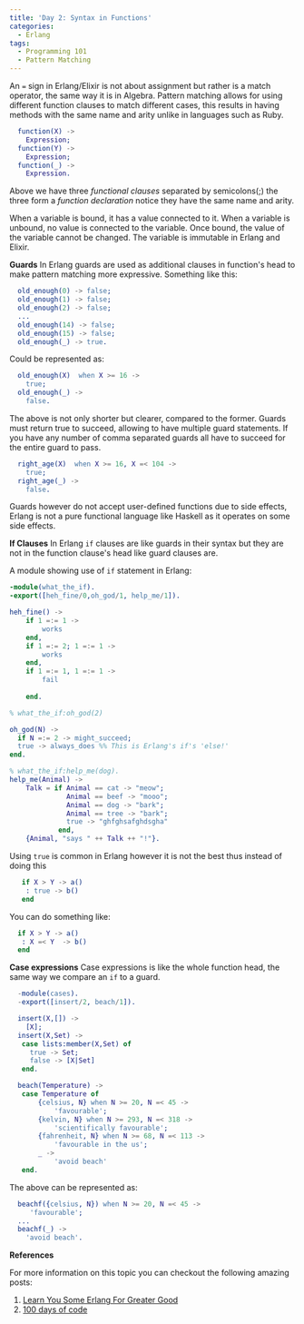 ```yaml
---
title: 'Day 2: Syntax in Functions'
categories:
  - Erlang
tags:
  - Programming 101
  - Pattern Matching
---
```

  An `=` sign in Erlang/Elixir is not about assignment but rather is a match operator, the same way it is in Algebra. Pattern matching allows for using different function clauses to match different cases, this results in having methods with the same name and arity unlike in languages such as Ruby.
  
  ```erlang
    function(X) ->
      Expression;
    function(Y) ->
      Expression;
    function(_) ->
      Expression.

   ```
Above we have three *functional clauses* separated by semicolons(;) the three form a *function declaration* notice they have the same name and arity.

When a variable is bound, it has a value connected to it. When a variable is unbound, no value is connected to the variable. Once bound, the value of the variable cannot be changed. The variable is immutable in Erlang and Elixir.

**Guards**
In Erlang guards are used as additional clauses in function's head to make pattern matching more expressive.
Something like this: 

  ```erlang
    old_enough(0) -> false;
    old_enough(1) -> false;
    old_enough(2) -> false;
    ...
    old_enough(14) -> false;
    old_enough(15) -> false;
    old_enough(_) -> true.

   ```
Could be represented as:


  ```erlang
    old_enough(X)  when X >= 16 -> 
      true;
    old_enough(_) -> 
      false.

   ```
The above is not only shorter but clearer, compared to the former. Guards must return true to succeed, allowing to have multiple guard statements. If you have any number of comma separated guards all have to succeed for the entire guard to pass.

  ```erlang
    right_age(X)  when X >= 16, X =< 104 -> 
      true;
    right_age(_) -> 
      false.

   ```
Guards however do not accept user-defined functions due to side effects, Erlang is not a pure functional language like Haskell as it operates on some side effects.

**If Clauses**
In Erlang `if` clauses are like guards in their syntax but they are not in the function clause's head like guard clauses are.

A module showing use of `if` statement in Erlang:

```erlang
-module(what_the_if).
-export([heh_fine/0,oh_god/1, help_me/1]).

heh_fine() ->
    if 1 =:= 1 ->
        works
    end,
    if 1 =:= 2; 1 =:= 1 ->
        works
    end,
    if 1 =:= 1, 1 =:= 1 ->
        fail
    
    end.

% what_the_if:oh_god(2)

oh_god(N) ->
  if N =:= 2 -> might_succeed;
  true -> always_does %% This is Erlang's if's 'else!'
end.

% what_the_if:help_me(dog).
help_me(Animal) ->
    Talk = if Animal == cat -> "meow";
              Animal == beef -> "mooo";
              Animal == dog -> "bark";
              Animal == tree -> "bark";
              true -> "ghfghsafghdsgha"
            end,
    {Animal, "says " ++ Talk ++ "!"}.

```
Using `true` is common in Erlang however it is not the best thus instead of doing this

```erlang
   if X > Y -> a()
    : true -> b()
   end
 ```

 You can do something like:

 ```erlang
   if X > Y -> a()
    : X =< Y  -> b()
   end
 ```

 **Case expressions**
 Case expressions is like the whole function head, the same way we compare an `if` to a guard.

 ```erlang
   -module(cases).
   -export([insert/2, beach/1]).

   insert(X,[]) ->
     [X];
   insert(X,Set) ->
    case lists:member(X,Set) of
      true -> Set;
      false -> [X|Set]
    end.

   beach(Temperature) ->
    case Temperature of
        {celsius, N} when N >= 20, N =< 45 ->
            'favourable';
        {kelvin, N} when N >= 293, N =< 318 ->
            'scientifically favourable';
        {fahrenheit, N} when N >= 68, N =< 113 ->
            'favourable in the us';
        _ ->
            'avoid beach'
    end.

 ```
 The above can be represented as:
  ```erlang
    beachf({celsius, N}) when N >= 20, N =< 45 ->
       'favourable';
    ...
    beachf(_) ->
      'avoid beach'.
  ```

**References**

  For more information on this topic you can checkout the following amazing posts:
1. [Learn You Some Erlang For Greater Good](https://learnyousomeerlang.com//)
2. [100 days of code](https://www.100daysofcode.com//)

